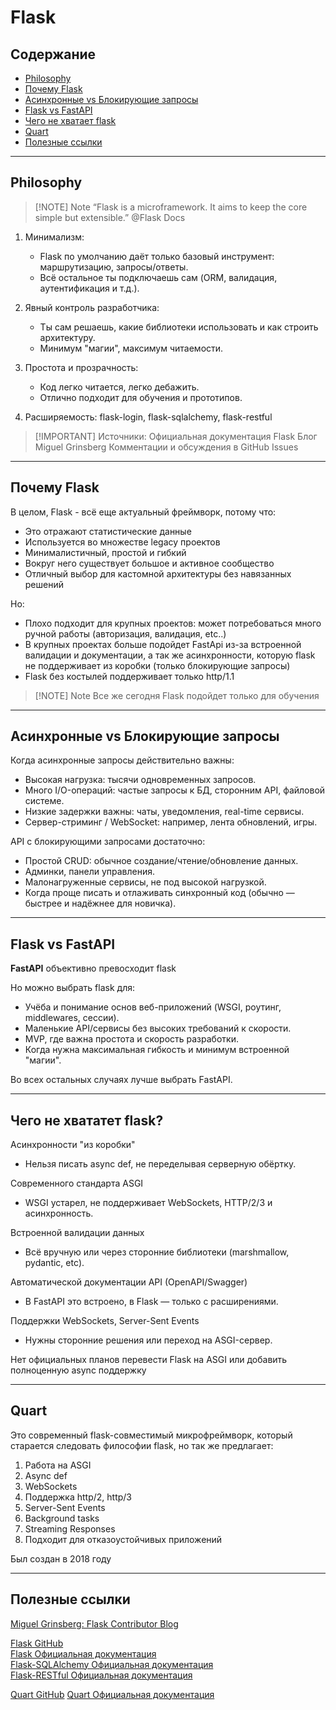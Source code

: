 # Flask

## Содержание

- [Philosophy](#philosophy)
- [Почему Flask](#%D0%BF%D0%BE%D1%87%D0%B5%D0%BC%D1%83-flask)
- [Асинхронные vs Блокирующие запросы](#%D0%B0%D1%81%D0%B8%D0%BD%D1%85%D1%80%D0%BE%D0%BD%D0%BD%D1%8B%D0%B5-vs-%D0%B1%D0%BB%D0%BE%D0%BA%D0%B8%D1%80%D1%83%D1%8E%D1%89%D0%B8%D0%B5-%D0%B7%D0%B0%D0%BF%D1%80%D0%BE%D1%81%D1%8B)
- [Flask vs FastAPI](#flask-vs-fastapi)
- [Чего не хватает flask](#%D1%87%D0%B5%D0%B3%D0%BE-%D0%BD%D0%B5-%D1%85%D0%B2%D0%B0%D1%82%D0%B0%D0%B5%D1%82-flask)
- [Quart](#quart)
- [Полезные ссылки](#%D0%BF%D0%BE%D0%BB%D0%B5%D0%B7%D0%BD%D1%8B%D0%B5-%D1%81%D1%81%D1%8B%D0%BB%D0%BA%D0%B8)

______________________________________________________________________

## Philosophy

> [!NOTE] Note
> “Flask is a microframework. It aims to keep the core simple but extensible.” @Flask Docs

1. Минимализм:

   - Flask по умолчанию даёт только базовый инструмент: маршрутизацию, запросы/ответы.
   - Всё остальное ты подключаешь сам (ORM, валидация, аутентификация и т.д.).

1. Явный контроль разработчика:

   - Ты сам решаешь, какие библиотеки использовать и как строить архитектуру.
   - Минимум "магии", максимум читаемости.

1. Простота и прозрачность:

   - Код легко читается, легко дебажить.
   - Отлично подходит для обучения и прототипов.

1. Расширяемость: flask-login, flask-sqlalchemy, flask-restful

> [!IMPORTANT] Источники:
> Официальная документация Flask
> Блог Miguel Grinsberg
> Комментации и обсуждения в GitHub Issues

______________________________________________________________________

## Почему Flask

В целом, Flask - всё еще актуальный фреймворк, потому что:

- Это отражают статистические данные
- Используется во множестве legacy проектов
- Минималистичный, простой и гибкий
- Вокруг него существует большое и активное сообщество
- Отличный выбор для кастомной архитектуры без навязанных решений

Но:

- Плохо подходит для крупных проектов: может потребоваться много ручной работы (авторизация, валидация, etc..)
- В крупных проектах больше подойдет FastApi из-за встроенной валидации и документации, а так же асинхронности, которую flask не поддерживает из коробки (только блокирующие запросы)
- Flask без костылей поддерживает только http/1.1

> [!NOTE] Note
> Все же сегодня Flask подойдет только для обучения

______________________________________________________________________

## Асинхронные vs Блокирующие запросы

Когда асинхронные запросы действительно важны:

- Высокая нагрузка: тысячи одновременных запросов.
- Много I/O-операций: частые запросы к БД, сторонним API, файловой системе.
- Низкие задержки важны: чаты, уведомления, real-time сервисы.
- Сервер-стриминг / WebSocket: например, лента обновлений, игры.

API с блокирующими запросами достаточно:

- Простой CRUD: обычное создание/чтение/обновление данных.
- Админки, панели управления.
- Малонагруженные сервисы, не под высокой нагрузкой.
- Когда проще писать и отлаживать синхронный код (обычно — быстрее и надёжнее для новичка).

______________________________________________________________________

## Flask vs FastAPI

**FastAPI** объективно превосходит flask

Но можно выбрать flask для:

- Учёба и понимание основ веб-приложений (WSGI, роутинг, middlewares, сессии).
- Маленькие API/сервисы без высоких требований к скорости.
- MVP, где важна простота и скорость разработки.
- Когда нужна максимальная гибкость и минимум встроенной "магии".

Во всех остальных случаях лучше выбрать FastAPI.

______________________________________________________________________

## Чего не хвататет flask?

Асинхронности "из коробки"

- Нельзя писать async def, не переделывая серверную обёртку.

Современного стандарта ASGI

- WSGI устарел, не поддерживает WebSockets, HTTP/2/3 и асинхронность.

Встроенной валидации данных

- Всё вручную или через сторонние библиотеки (marshmallow, pydantic, etc).

Автоматической документации API (OpenAPI/Swagger)

- В FastAPI это встроено, в Flask — только с расширениями.

Поддержки WebSockets, Server-Sent Events

- Нужны сторонние решения или переход на ASGI-сервер.

Нет официальных планов перевести Flask на ASGI или добавить полноценную async поддержку

______________________________________________________________________

## Quart

Это современный flask-совместимый микрофреймворк, который старается следовать философии flask, но так же предлагает:

1. Работа на ASGI
1. Async def
1. WebSockets
1. Поддержка http/2, http/3
1. Server-Sent Events
1. Background tasks
1. Streaming Responses
1. Подходит для отказоустойчивых приложений

Был создан в 2018 году

______________________________________________________________________

## Полезные ссылки

[Miguel Grinsberg: Flask Contributor Blog](#https://blog.miguelgrinberg.com/)

[Flask GitHub](#https://github.com/pallets/flask)\
[Flask Официальная документация](#https://flask.palletsprojects.com/en/stable/)\
[Flask-SQLAlchemy Официальная документация](#https://flask-sqlalchemy.readthedocs.io/en/stable/)\
[Flask-RESTful Официальная документация](#https://flask-restful.readthedocs.io/en/latest/)

[Quart GitHub](#https://github.com/pgjones/quart)
[Quart Официальная документация](#https://quart.palletsprojects.com/en/latest/)
